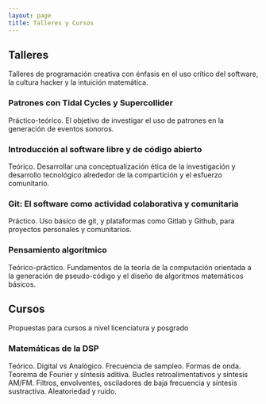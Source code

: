 ```yaml
---
layout: page
title: Talleres y Cursos
---
```


## Talleres

Talleres de programación creativa con énfasis en el uso crítico del software, la cultura hacker y la intuición matemática.

### Patrones con Tidal Cycles y Supercollider

Práctico-teórico. El objetivo de investigar el uso de patrones en la generación de eventos sonoros.

### Introducción al software libre y de código abierto

Teórico. Desarrollar una conceptualización ética de la investigación y desarrollo tecnológico alrededor de la compartición y el esfuerzo comunitario.

### Git: El software como actividad colaborativa y comunitaria

Práctico. Uso básico de git, y plataformas como Gitlab y Github, para proyectos personales y comunitarios.

### Pensamiento algorítmico

Teórico-práctico. Fundamentos de la teoría de la computación orientada a la generación de pseudo-código y el diseño de algoritmos matemáticos básicos.

## Cursos

Propuestas para cursos a nivel licenciatura y posgrado

### Matemáticas de la DSP
Teórico. Digital vs Analógico. Frecuencia de sampleo. Formas de onda. Teorema de Fourier y síntesis aditiva. Bucles retroalimentativos y síntesis AM/FM. Filtros, envolventes, osciladores de baja frecuencia y síntesis sustractiva. Aleatoriedad y ruido.

